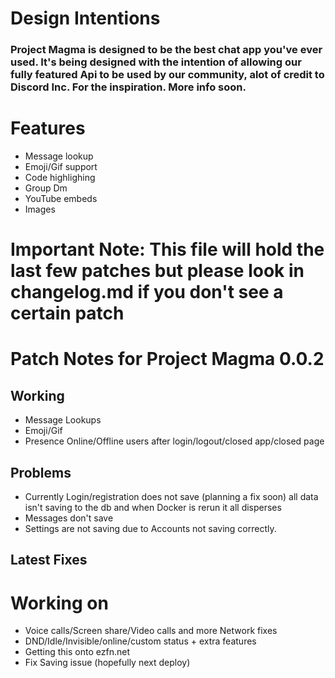 # Design Intentions
### Project Magma is designed to be the best chat app you've ever used. It's being designed with the intention of allowing our fully featured Api to be used by our community, alot of credit to Discord Inc. For the inspiration. More info soon. 
# Features 
* Message lookup
* Emoji/Gif support
* Code highlighing
* Group Dm
* YouTube embeds
* Images
# Important Note: This file will hold the last few patches but please look in changelog.md if you don't see a certain patch
# Patch Notes for Project Magma 0.0.2
## Working
* Message Lookups
* Emoji/Gif
* Presence Online/Offline users after login/logout/closed app/closed page

## Problems
* Currently Login/registration does not save (planning a fix soon) all data isn't saving to the db and when Docker is rerun it all disperses
* Messages don't save
* Settings are not saving due to Accounts not saving correctly.  
## Latest Fixes

# Working on
* Voice calls/Screen share/Video calls and more Network fixes
* DND/Idle/Invisible/online/custom status + extra features 
* Getting this onto ezfn.net
* Fix Saving issue (hopefully next deploy) 
